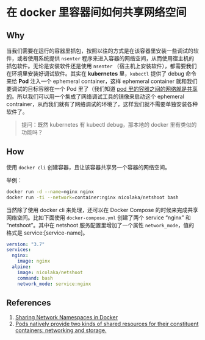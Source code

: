 # 在 docker 里容器间如何共享网络空间

## Why

当我们需要在运行的容器里抓包，按照以往的方式是在该容器里安装一些调试的软件，或者使用系统提供 `nsenter` 程序来进入容器的网络空间，从而使用宿主机的抓包软件。无论是安装软件还是使用 `nsenter` （宿主机上安装软件），都需要我们在环境里安装好调试软件。其实在 **kubernetes** 里，`kubectl` 提供了 debug 命令来给 **Pod** 注入一个 ephemeral container，这样 ephemeral container 就和我们要调试的目标容器在一个 Pod 里了（我们知道 [pod 里的容器之间的网络就是共享的](https://kubernetes.io/docs/concepts/workloads/pods/#how-pods-manage-multiple-containers)。所以我们可以用一个集成了网络调试工具的镜像来启动这个 ephemeral contrainer，从而我们就有了网络调试的环境了，这样我们就不需要单独安装各种软件了。

> 提问：既然 kubernetes 有 kubectl debug，那本地的 docker 里有类似的功能吗？

## How

使用 `docker cli` 创建容器，且让该容器共享另一个容器的网络空间。

举例：

```bash
docker run -d --name=nginx nginx
docker run -ti --network=container:nginx nicolaka/netshoot bash
```

当然除了使用 docker cli 来处理，还可以在 Docker Compose 的时候来完成共享网络空间。比如下面使用 `docker-compose.yml` 创建了两个 service “nginx” 和 “netshoot”。其中在 netshoot 服务配置里增加了一个属性 `network_mode`，值的格式是 service:[service-name]。

```yaml
version: "3.7"
services:
  nginx:
    image: nginx
  alpine:
    image: nicolaka/netshoot
    command: bash
    network_mode: service:nginx
```

## References

1. [Sharing Network Namespaces in Docker](https://blog.mikesir87.io/2019/03/sharing-network-namespaces-in-docker/)
2. [Pods natively provide two kinds of shared resources for their constituent containers: networking and storage.](https://kubernetes.io/docs/concepts/workloads/pods/#how-pods-manage-multiple-containers)
